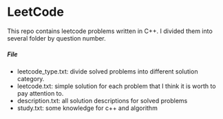 # LeetCode

This repo contains leetcode problems written in C++. I divided them into several folder by question number.

##### File
* leetcode_type.txt: divide solved problems into different solution category.
* leetcode.txt: simple solution for each problem that I think it is worth to pay attention to.
* description.txt: all solution descriptions for solved problems
* study.txt: some knowledge for c++ and algorithm
